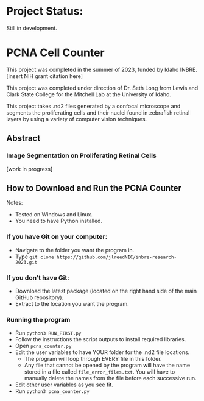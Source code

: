 # Project Status:

Still in development.

# PCNA Cell Counter

This project was completed in the summer of 2023, funded by Idaho INBRE. [insert NIH grant citation here]

This project was completed under direction of Dr. Seth Long from Lewis and Clark State College for the Mitchell Lab at the University of Idaho.

This project takes .nd2 files generated by a confocal microscope and segments the proliferating cells and their nuclei found in zebrafish retinal layers by using a variety of computer vision techniques.

## Abstract

### Image Segmentation on Proliferating Retinal Cells

[work in progress]

## How to Download and Run the PCNA Counter

Notes:
- Tested on Windows and Linux.
- You need to have Python installed.

### If you have Git on your computer:
- Navigate to the folder you want the program in.
- Type `git clone https://github.com/jlreedNIC/inbre-research-2023.git`

### If you don't have Git:
- Download the latest package (located on the right hand side of the main GitHub repository).
- Extract to the location you want the program.

### Running the program
- Run `python3 RUN_FIRST.py`
- Follow the instructions the script outputs to install required libraries.
- Open `pcna_counter.py` 
- Edit the user variables to have YOUR folder for the .nd2 file locations.
    - The program will loop through EVERY file in this folder.
    - Any file that cannot be opened by the program will have the name stored in a file called `file_error_files.txt`. You will have to manually delete the names from the file before each successive run.
- Edit other user variables as you see fit.
- Run `python3 pcna_counter.py`